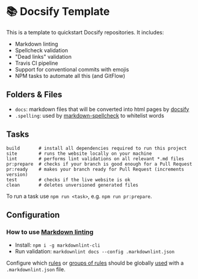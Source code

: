 # 📚 Docsify Template

This is a template to quickstart Docsify repositories. It includes:

- Markdown linting
- Spellcheck validation
- "Dead links" validation
- Travis CI pipeline
- Support for conventional commits with emojis
- NPM tasks to automate all this (and GitFlow)

## Folders & Files

- `docs`: markdown files that will be converted into html pages by [docsify](https://docsify.js.org/#/)
- `.spelling`: used by [markdown-spellcheck](https://www.npmjs.com/package/markdown-spellcheck) to whitelist words

## Tasks

```shell
build       # install all dependencies required to run this project
site        # runs the website locally on your machine
lint        # performs lint validations on all relevant *.md files
pr:prepare  # checks if your branch is good enough for a Pull Request
pr:ready    # makes your branch ready for Pull Request (increments version)
test        # checks if the live website is ok
clean       # deletes unversioned generated files
```

To run a task use `npm run <task>`, e.g. `npm run pr:prepare`.

## Configuration

### How to use [Markdown linting](https://github.com/DavidAnson/markdownlint)

- Install: `npm i -g markdownlint-cli`
- Run validation: `markdownlint docs --config .markdownlint.json`

Configure which [rules](https://github.com/DavidAnson/markdownlint#rules--aliases) or [groups of rules](https://github.com/DavidAnson/markdownlint#tags) should be globally [used](https://github.com/DavidAnson/markdownlint#optionsconfig) with a `.markdownlint.json` file.
